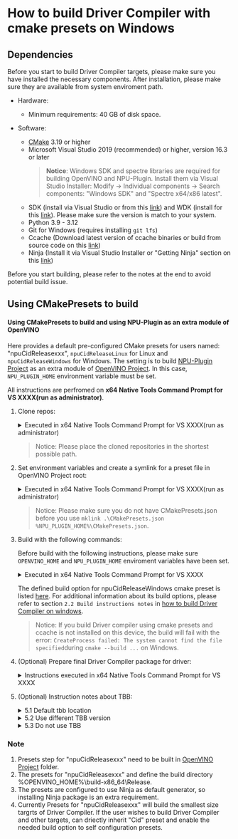 # How to build Driver Compiler with cmake presets on Windows

## Dependencies

Before you start to build Driver Compiler targets, please make sure you have installed the necessary components. After installation, please make sure they are available from system enviroment path.

- Hardware:
    - Minimum requirements: 40 GB of disk space.

- Software:
    - [CMake](https://cmake.org/download/) 3.19 or higher
    - Microsoft Visual Studio 2019 (recommended) or higher, version 16.3 or later
        > **Notice**: Windows SDK and spectre libraries are required for building OpenVINO and NPU-Plugin. Install them via Visual Studio Installer: Modify -> Individual components -> Search components: "Windows SDK" and "Spectre x64/x86 latest".
    - SDK (install via Visual Studio or from this [link](https://developer.microsoft.com/en-us/windows/downloads/sdk-archive/)) and WDK (install for this [link](https://learn.microsoft.com/en-ie/windows-hardware/drivers/other-wdk-downloads#step-2-install-the-wdk)). Please make sure the version is match to your system.
    - Python 3.9 - 3.12
    - Git for Windows (requires installing `git lfs`)
    - Ccache (Download latest version of ccache binaries or build from source code on this [link](https://github.com/ccache/ccache/releases))
    - Ninja (Install it via Visual Studio Installer or "Getting Ninja" section on this [link](https://ninja-build.org/))


Before you start building, please refer to the notes at the end to avoid potential build issue.


## Using CMakePresets to build

#### Using CMakePresets to build and using NPU-Plugin as an extra module of OpenVINO

Here provides a default pre-configured CMake presets for users named: "npuCidReleasexxx", `npuCidReleaseLinux` for Linux and `npuCidReleaseWindows` for Windows. The setting is to build [NPU-Plugin Project] as an extra module of [OpenVINO Project]. In this case, `NPU_PLUGIN_HOME` environment variable must be set.

All instructions are perfromed on **x64 Native Tools Command Prompt for VS XXXX(run as administrator)**.

1. Clone repos:
    <details>
    <summary>Executed in x64 Native Tools Command Prompt for VS XXXX(run as administrator)</summary>

    ```sh
        # set the proxy, if required.
        # set  http_proxy=xxxx
        # set  https_proxy=xxxx

        cd C:\workspace(Just an example, you could use your own branch/tag/commit.)
        git clone https://github.com/openvinotoolkit/openvino.git 
        cd openvino
        git checkout -b master origin/master (Just an example, you could use your own branch/tag/commit.)
        git submodule update --init --recursive

        cd C:\workspace (Just an example, you could use your own branch/tag/commit.)
        git clone https://github.com/openvinotoolkit/npu_compiler.git
        cd npu_compiler
        git checkout -b master origin/master (Just an example, you could use your own branch/tag/commit.)
        git submodule update --init --recursive
    ```
    </details>

    > Notice: Please place the cloned repositories in the shortest possible path.

2. Set environment variables and create a symlink for a preset file in OpenVINO Project root:
    <details>
    <summary>Executed in x64 Native Tools Command Prompt for VS XXXX(run as administrator)</summary>
    
    ```sh
        # set the enviroment variables
        set OPENVINO_HOME=C:\workspace\openvino (need change to your own path)
        set NPU_PLUGIN_HOME=C:\workspace\npu_compiler (need change to your own path)

        cd %OPENVINO_HOME%
        mklink .\CMakePresets.json %NPU_PLUGIN_HOME%\CMakePresets.json
    ```
    </details>

    > Notice: Please make sure you do not have CMakePresets.json before you use `mklink .\CMakePresets.json %NPU_PLUGIN_HOME%\CMakePresets.json`.

3. Build with the following commands:

    Before build with the following instructions, please make sure `OPENVINO_HOME` and `NPU_PLUGIN_HOME` enviroment variables have been set.

    <details>
    <summary>Executed in x64 Native Tools Command Prompt for VS XXXX</summary>
    
    ```sh
        cd %OPENVINO_HOME%
        cmake --preset npuCidReleaseWindows
        cd build-x86_64\Release\
        cmake --build .\ --target npu_driver_compiler compilerTest profilingTest vpuxCompilerL0Test loaderTest
    ```
    </details>
    
    The defined build option for npuCidReleaseWindows cmake preset is listed [here](../../../CMakePresets.json#L280). For additional information about its build options, please refer to section `2.2 Build instructions notes` in [how to build Driver Compiler on windows](./how_to_build_driver_compiler_on_windows.md).

    > Notice: If you build Driver compiler using cmake presets and ccache is not installed on this device, the build will fail with the error: `CreateProcess failed: The system cannot find the file specified`during `cmake --build ...` on Windows.

4. (Optional) Prepare final Driver Compiler package for driver:

    <details>
    <summary>Instructions executed in x64 Native Tools Command Prompt for VS XXXX</summary>

    All Driver Compiler related targets have now been generated in `%OPENVINO_HOME%\bin\intel\Release` folder, where the binary npu_driver_compiler.dll can be found. The following instructions are provided to pack Driver Compiler related targets to the specified location.

    ```sh
        #install Driver compiler related targets to current path. A `cid` folder will be generated to `%OPENVINO_HOME%\build-x86_64`.
        cd %OPENVINO_HOME%\build-x86_64
        cmake --install .\ --prefix .\ --component CiD


        # or to get a related compressed file. A RELEASE-CiD.zip compressed file will be generated to `%OPENVINO_HOME%\build-x86_64\`.
        cpack -D CPACK_COMPONENTS_ALL=CiD -D CPACK_CMAKE_GENERATOR=Ninja -D CPACK_PACKAGE_FILE_NAME="RELEASE" -G "ZIP"
    ```
    </details>

5. (Optional) Instruction notes about TBB:

    <details>
    <summary>5.1 Default tbb location</summary>

    The [build instructions](../../../CMakePresets.json#L274) uses the `"ENABLE_SYSTEM_TBB": false` option, which means that the TBB library downloaded by [OpenVINO Project] will be used. The download path for this TBB library is `%OPENVINO_HOME%\temp\tbb`. Within the downloaded TBB folder, `%OPENVINO_HOME%\temp\tbb\bin\tbb12.dll` and `%OPENVINO_HOME%\temp\tbb\bin\tbbmalloc.dll` are required for the Release version. 

    </details>

    <details>
    <summary>5.2 Use different TBB version</summary>

    If you wish to build with system TBB, you need install TBB in your local system first and then use `"ENABLE_SYSTEM_TBB": true` option to instead of `"ENABLE_SYSTEM_TBB": false` option in [here](../../../CMakePresets.json#L274).

    If you wish to build with a specific version of TBB, you can download it from [oneTBB Project] and unzip its release package. Then, add the following new lines after line 251 in [CMakePresets.json](../../../CMakePresets.json#L251) file.

    ```sh
        "TBBROOT": {
            "type": "FILEPATH",
            "value": "C:\Users\Local_Admin\workspace\path\to\downloaded\tbb"
        }
    ```
    
    The version of TBB download by [OpenVINO Project] is 2021.2.5 and you can find the version info in this [file](https://github.com/openvinotoolkit/openvino/blob/master/cmake/dependencies.cmake#L105) in [OpenVINO Project].

    </details>

    <details>
    <summary>5.3 Do not use TBB</summary>

    If you wish to build without TBB (which will result in a slower build process), you need change `"value": "TBB"` to `"value": "SEQ"` in [here](../../../CMakePresets.json#L228). More info about SEQ mode, please refer to this [file](https://github.com/openvinotoolkit/openvino/blob/master/docs/dev/cmake_options_for_custom_compilation.md#options-affecting-binary-size).

    </details>

### Note

1. Presets step for "npuCidReleasexxx" need to be built in [OpenVINO Project] folder.
2. The presets for "npuCidReleasexxx" and define the build directory %OPENVINO_HOME%\build-x86_64\Release.
3. The presets are configured to use Ninja as default generator, so installing Ninja package is an extra requirement.
4. Currently Presets for "npuCidReleasexxx" will build the smallest size targrts of Driver Compiler. If the user wishes to build Driver Compiler and other targets, can driectly inherit "Cid" preset and enable the needed build option to self configuration presets.


[OpenVINO Project]: https://github.com/openvinotoolkit/openvino
[NPU-Plugin Project]: https://github.com/openvinotoolkit/npu_compiler.git
